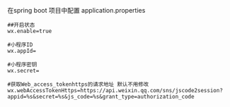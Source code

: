 
在spring boot 项目中配置 application.properties
```
##开启状态
wx.enable=true

#小程序ID
wx.appId=

#小程序密钥
wx.secret=

#获取Web_access_tokenhttps的请求地址 默认不用修改
wx.webAccessTokenHttps=https://api.weixin.qq.com/sns/jscode2session?appid=%s&secret=%s&js_code=%s&grant_type=authorization_code

```